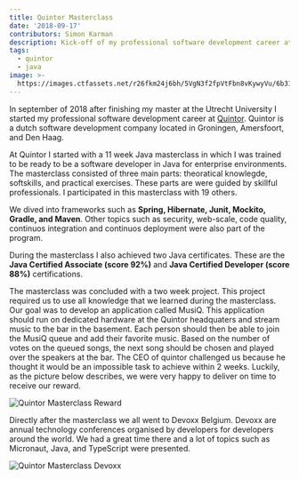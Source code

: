 ```yaml
---
title: Quintor Masterclass
date: '2018-09-17'
contributors: Simon Karman
description: Kick-off of my professional software development career at Quintor.
tags:
  - quintor
  - java
image: >-
  https://images.ctfassets.net/r26fkm24j6bh/5VgN3f2fpVtFbn8vKywyVu/6b313037e25742029ff7b1e453b0f590/quintormasterclass.jpg
---
```


In september of 2018 after finishing my master at the Utrecht University I started my professional software development career at [Quintor](https://quintor.nl/over-ons/). Quintor is a dutch software development company located in Groningen, Amersfoort, and Den Haag.

At Quintor I started with a 11 week Java masterclass in which I was trained to be ready to be a software developer in Java for enterprise environments. The masterclass consisted of three main parts: theoratical knowlegde, softskills, and practical exercises. These parts are were guided by skillful professionals. I participated in this masterclass with 19 others.

We dived into frameworks such as __Spring, Hibernate, Junit, Mockito, Gradle, and Maven__. Other topics such as security, web-scale, code quality, continuos integration and continuos deployment were also part of the program.

During the masterclass I also achieved two Java certificates. These are the __Java Certified Associate (score 92%)__ and __Java Certified Developer (score 88%)__ certifications.

The masterclass was concluded with a two week project. This project required us to use all knowledge that we learned during the masterclass. Our goal was to develop an application called MusiQ. This application should run on dedicated hardware at the Quintor headquaters and stream music to the bar in the basement. Each person should then be able to join the MusiQ queue and add their favorite music. Based on the number of votes on the queued songs, the next song should be chosen and played over the speakers at the bar. The CEO of quintor challenged us because he thought it would be an impossible task to achieve within 2 weeks. Luckily, as the picture below describes, we were very happy to deliver on time to receive our reward.

![Quintor Masterclass Reward](//images.ctfassets.net/r26fkm24j6bh/3eseEOnsQJ75eTlmrmzzVU/285aaa2ddb8313aca23e6ee69bb16181/quintormasterclass-reward.jpg)

Directly after the masterclass we all went to Devoxx Belgium. Devoxx are annual technology conferences organised by developers for developers around the world. We had a great time there and a lot of topics such as Micronaut, Java, and TypeScript were presented.

![Quintor Masterclass Devoxx](//images.ctfassets.net/r26fkm24j6bh/1OlQTA7Df9K8GJYOtaeCFy/a302fd5a4b8e2047245d905dab87d6e7/quintormasterclass-devoxx.jpg)